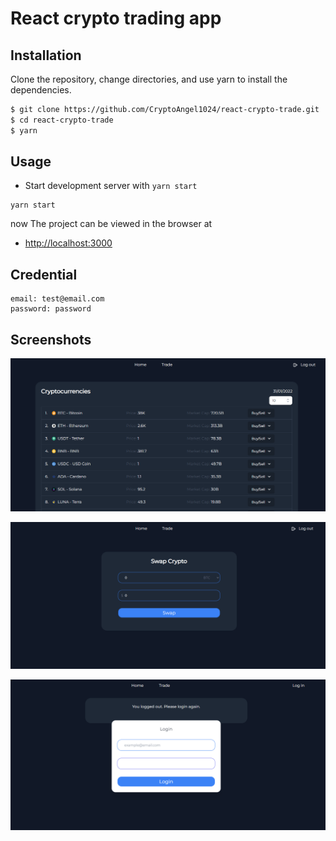# React crypto trading app


## Installation

Clone the repository, change directories, and use yarn to install the dependencies.

```bash
$ git clone https://github.com/CryptoAngel1024/react-crypto-trade.git
$ cd react-crypto-trade
$ yarn
```

## Usage

- Start development server with `yarn start`
```
yarn start
```
now The project can be viewed in the browser at

- [http://localhost:3000](http://localhost:3000)

## Credential
```
email: test@email.com
password: password
```

## Screenshots

![screenshot #1](screenshot/Screenshot_1.png)

![screenshot #1](screenshot/Screenshot_2.png)

![screenshot #1](screenshot/Screenshot_3.png)
